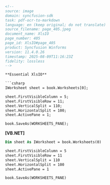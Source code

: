 ```html
<!--
source: image
domain: syncfusion-sdk
task: pdf-ocr-to-markdown
language: en (keep original; do not translate)
source_filename: page_405.jpeg
document_name: XlsIO
page_number: 405
page_id: XlsIO#page_405
product: Syncfusion Winforms
version: 11.4.0.26
timestamp: 2025-08-09T11:16:23Z
fidelity: lossless
-->

**Essential XlsIO**

```csharp
IWorksheet sheet = book.Worksheets[0];

sheet.FirstVisibleColumn = 5;
sheet.FirstVisibleRow = 11;
sheet.VerticalSplit = 110;
sheet.HorizontalSplit = 100;
sheet.ActivePane = 1;

book.SaveAs(WORKSHEETS_PANE);
```

**[VB.NET]**

```vb
Dim sheet As IWorksheet = book.Worksheets(0)

sheet.FirstVisibleColumn = 5
sheet.FirstVisibleRow = 11
sheet.VerticalSplit = 110
sheet.HorizontalSplit = 100
sheet.ActivePane = 1

book.SaveAs(WORKSHEETS_PANE)
```

<!-- tags: [XlsIO, Syncfusion Winforms, IWorksheet, FirstVisibleColumn, FirstVisibleRow, VerticalSplit, HorizontalSplit, ActivePane, SaveAs] keywords: [Excel, Split, Pane, Save, Workbook, Sheet] -->
```